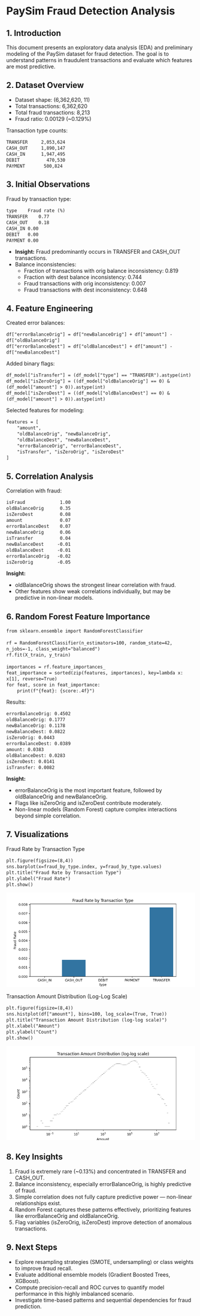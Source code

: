# PaySim Fraud Detection Analysis

## 1. Introduction

This document presents an exploratory data analysis (EDA) and preliminary modeling of the PaySim dataset for fraud detection. The goal is to understand patterns in fraudulent transactions and evaluate which features are most predictive.

## 2. Dataset Overview

* Dataset shape: (6,362,620, 11)
* Total transactions: 6,362,620
* Total fraud transactions: 8,213
* Fraud ratio: 0.00129 (~0.129%)

Transaction type counts:
```
TRANSFER     2,053,624
CASH_OUT     1,890,147
CASH_IN      1,947,495
DEBIT          470,530
PAYMENT       500,824
```

## 3. Initial Observations

Fraud by transaction type:
```
type	Fraud rate (%)
TRANSFER	0.77
CASH_OUT	0.18
CASH_IN	0.00
DEBIT	0.00
PAYMENT	0.00
```

* **Insight:** Fraud predominantly occurs in TRANSFER and CASH_OUT transactions.
* Balance inconsistencies:
    * Fraction of transactions with orig balance inconsistency: 0.819
    * Fraction with dest balance inconsistency: 0.744
    * Fraud transactions with orig inconsistency: 0.007
    * Fraud transactions with dest inconsistency: 0.648

## 4. Feature Engineering

Created error balances:
```
df["errorBalanceOrig"] = df["newBalanceOrig"] + df["amount"] - df["oldBalanceOrig"]
df["errorBalanceDest"] = df["oldBalanceDest"] + df["amount"] - df["newBalanceDest"]
```

Added binary flags:
```
df_model["isTransfer"] = (df_model["type"] == "TRANSFER").astype(int)
df_model["isZeroOrig"] = ((df_model["oldBalanceOrig"] == 0) & (df_model["amount"] > 0)).astype(int)
df_model["isZeroDest"] = ((df_model["oldBalanceDest"] == 0) & (df_model["amount"] > 0)).astype(int)
```

Selected features for modeling:
```
features = [
    "amount",
    "oldBalanceOrig", "newBalanceOrig",
    "oldBalanceDest", "newBalanceDest",
    "errorBalanceOrig", "errorBalanceDest",
    "isTransfer", "isZeroOrig", "isZeroDest"
]
```

## 5. Correlation Analysis

Correlation with fraud:
```
isFraud             1.00
oldBalanceOrig      0.35
isZeroDest          0.08
amount              0.07
errorBalanceDest    0.07
newBalanceOrig      0.06
isTransfer          0.04
newBalanceDest     -0.01
oldBalanceDest     -0.01
errorBalanceOrig   -0.02
isZeroOrig         -0.05
```

**Insight:**
* oldBalanceOrig shows the strongest linear correlation with fraud.
* Other features show weak correlations individually, but may be predictive in non-linear models.

## 6. Random Forest Feature Importance

```
from sklearn.ensemble import RandomForestClassifier

rf = RandomForestClassifier(n_estimators=100, random_state=42, n_jobs=-1, class_weight="balanced")
rf.fit(X_train, y_train)

importances = rf.feature_importances_
feat_importance = sorted(zip(features, importances), key=lambda x: x[1], reverse=True)
for feat, score in feat_importance:
    print(f"{feat}: {score:.4f}")
```

Results:
```
errorBalanceOrig: 0.4502
oldBalanceOrig: 0.1777
newBalanceOrig: 0.1178
newBalanceDest: 0.0822
isZeroOrig: 0.0443
errorBalanceDest: 0.0389
amount: 0.0383
oldBalanceDest: 0.0283
isZeroDest: 0.0141
isTransfer: 0.0082
```

**Insight:**
* errorBalanceOrig is the most important feature, followed by oldBalanceOrig and newBalanceOrig.
* Flags like isZeroOrig and isZeroDest contribute moderately.
* Non-linear models (Random Forest) capture complex interactions beyond simple correlation.

## 7. Visualizations

Fraud Rate by Transaction Type
```
plt.figure(figsize=(8,4))
sns.barplot(x=fraud_by_type.index, y=fraud_by_type.values)
plt.title("Fraud Rate by Transaction Type")
plt.ylabel("Fraud Rate")
plt.show()
```
![Fraud Rate by Transaction Type - Chart](images/Fraud_Rate_by_Transaction_Type.png)

Transaction Amount Distribution (Log-Log Scale)
```
plt.figure(figsize=(8,4))
sns.histplot(df["amount"], bins=100, log_scale=(True, True))
plt.title("Transaction Amount Distribution (log-log scale)")
plt.xlabel("Amount")
plt.ylabel("Count")
plt.show()
```
![Transaction Amount Distribution (Log-Log Scale)](images/Fraud_Rate_by_Transaction_Type_Log-Log_Scale.png)

## 8. Key Insights

1. Fraud is extremely rare (~0.13%) and concentrated in TRANSFER and CASH_OUT.
2. Balance inconsistency, especially errorBalanceOrig, is highly predictive of fraud.
3. Simple correlation does not fully capture predictive power — non-linear relationships exist.
4. Random Forest captures these patterns effectively, prioritizing features like errorBalanceOrig and oldBalanceOrig.
5. Flag variables (isZeroOrig, isZeroDest) improve detection of anomalous transactions.

## 9. Next Steps

* Explore resampling strategies (SMOTE, undersampling) or class weights to improve fraud recall.
* Evaluate additional ensemble models (Gradient Boosted Trees, XGBoost).
* Compute precision-recall and ROC curves to quantify model performance in this highly imbalanced scenario.
* Investigate time-based patterns and sequential dependencies for fraud prediction.
